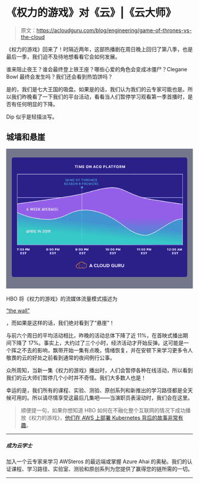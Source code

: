# 《权力的游戏》对《云》|《云大师》

> 原文：<https://acloudguru.com/blog/engineering/game-of-thrones-vs-the-cloud>

《权力的游戏》回来了！时隔近两年，这部热播剧在周日晚上回归了第八季，也是最后一季，我们迫不及待地想看看它会如何发展。

谁来阻止夜王？谁会最终登上铁王座？哪些心爱的角色会变成冰僵尸？Clegane Bowl 最终会发生吗？我们还会看到热馅饼吗？

是的，我们是七大王国的吸盘。如果是的话，我们认为我们的云专家可能也是。所以我们昨晚看了一下我们的平台活动，看看当人们暂停学习观看第一季首播时，是否有任何明显的下降。

Dip 似乎是轻描淡写。

## **城墙和悬崖**

![GOT-time-on-acg](img/f5a85b97171dd25b5227bd06ffec9449.png)

HBO 将《权力的游戏》的流媒体流量模式描述为

[“the wall”](https://www.eweek.com/cloud/why-hbo-chose-kubernetes-to-help-stream-game-of-thrones)

，而如果是这样的话，我们绝对看到了“悬崖”！

与前六个周日的平均活动相比，昨晚的活动总体下降了近 11%，在首映式播出期间下降了 17%。事实上，大约过了三个小时，经济活动才开始反弹。这可能是一个挥之不去的影响，飘带开始一集有点晚，情绪恢复，并在安顿下来学习更多令人敬畏的云的好处之前看到通常的夜间例行公事。

众所周知，当新一集《权力的游戏》播出时，人们会暂停各种在线活动，所以看到我们的云大师们暂停几个小时并不奇怪。我们大多数人也是！

幸运的是，我们所有的课程、实验、测验、原创系列和新推出的学习路径都是全天候可用的。所以请尽情享受这最后几集吧——当演职员表滚动时，我们会在这里。

> 顺便提一句，如果你想知道 HBO 如何在不融化整个互联网的情况下成功播放《权力的游戏》，[他们在 AWS 上部署 Kubernetes 背后的故事非常有趣](https://www.eweek.com/cloud/why-hbo-chose-kubernetes-to-help-stream-game-of-thrones)。

* * *

##### **成为云学士**

加入一个云专家来学习 AWSteros 的最远端或掌握 Azure Ahai 的奥秘。我们的认证课程、学习路径、实验室、测验和原创系列为您提供了赢得您的链所需的一切。

* * *